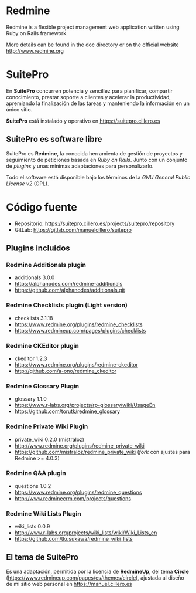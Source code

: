 # Redmine

Redmine is a flexible project management web application written using Ruby on
Rails framework.

More details can be found in the doc directory or on the official website
http://www.redmine.org


# SuitePro

En **SuitePro** concurren potencia y sencillez para planificar, compartir
conocimiento, prestar soporte a clientes y acelerar la productividad, apremiando
la finalización de las tareas y manteniendo la información en un único sitio.

**SuitePro** está instalado y operativo en https://suitepro.cillero.es

## SuitePro es software libre

SuitePro es **Redmine**, la conocida herramienta de gestión de proyectos y
seguimiento de peticiones basada en *Ruby on Rails*. Junto con un conjunto de
*plugins* y unas mínimas adaptaciones para personalizarlo.

Todo el software está disponible bajo los términos de la *GNU General Public
License v2* (GPL).


# Código fuente

  * Repositorio: https://suitepro.cillero.es/projects/suitepro/repository
  * GitLab: https://gitlab.com/manuelcillero/suitepro

## Plugins incluidos

### Redmine Additionals plugin

  * additionals 3.0.0
  * https://alphanodes.com/redmine-additionals
  * https://github.com/alphanodes/additionals.git

### Redmine Checklists plugin (Light version)

  * checklists 3.1.18
  * https://www.redmine.org/plugins/redmine_checklists
  * https://www.redmineup.com/pages/plugins/checklists

### Redmine CKEditor plugin

  * ckeditor 1.2.3
  * https://www.redmine.org/plugins/redmine-ckeditor
  * http://github.com/a-ono/redmine_ckeditor

### Redmine Glossary Plugin

  * glossary 1.1.0
  * https://www.r-labs.org/projects/rp-glossary/wiki/UsageEn
  * https://github.com/torutk/redmine_glossary

### Redmine Private Wiki Plugin

  * private_wiki 0.2.0 (mistraloz)
  * http://www.redmine.org/plugins/redmine_private_wiki
  * https://github.com/mistraloz/redmine_private_wiki (*fork* con ajustes para
    Redmine >= 4.0.3)

### Redmine Q&A plugin

  * questions 1.0.2
  * https://www.redmine.org/plugins/redmine_questions
  * http://www.redminecrm.com/projects/questions

### Redmine Wiki Lists Plugin

  * wiki_lists 0.0.9
  * http://www.r-labs.org/projects/wiki_lists/wiki/Wiki_Lists_en
  * https://github.com/tkusukawa/redmine_wiki_lists


## El tema de SuitePro

Es una adaptación, permitida por la licencia de **RedmineUp**, del tema
**Circle** (https://www.redmineup.com/pages/es/themes/circle), ajustada al
diseño de mi sitio web personal en https://manuel.cillero.es
